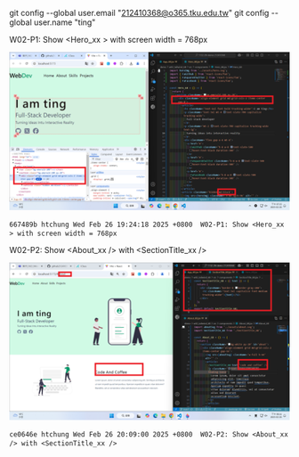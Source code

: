 git config --global user.email "212410368@o365.tku.edu.tw"
git config --global user.name "ting"

W02-P1: Show <Hero_xx > with screen width = 768px

![](w02-p1.png)

```
667489b htchung Wed Feb 26 19:24:18 2025 +0800  W02-P1: Show <Hero_xx > with screen width = 768px
```

W02-P2: Show <About_xx /> with <SectionTitle_xx />

![](w02-p2.png)

```
ce0646e htchung Wed Feb 26 20:09:00 2025 +0800  W02-P2: Show <About_xx /> with <SectionTitle_xx />
```
